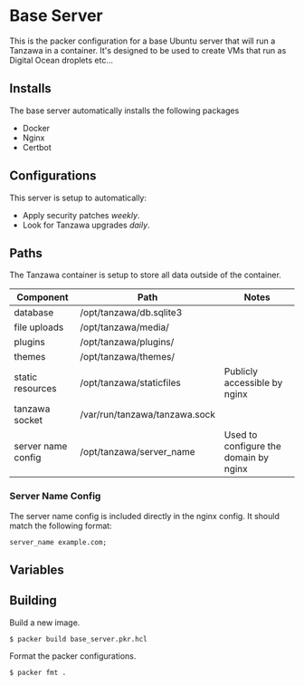# Base Server

This is the packer configuration for a base Ubuntu server that will run a Tanzawa in a container.
It's designed to be used to create VMs that run as Digital Ocean droplets etc...

## Installs

The base server automatically installs the following packages

* Docker
* Nginx
* Certbot

## Configurations

This server is setup to automatically:

* Apply security patches _weekly_.
* Look for Tanzawa upgrades _daily_.


## Paths

The Tanzawa container is setup to store all data outside of the container.

|Component|Path|Notes|
|---|---|---|
|database|/opt/tanzawa/db.sqlite3|
|file uploads|/opt/tanzawa/media/|
|plugins|/opt/tanzawa/plugins/|
|themes|/opt/tanzawa/themes/|
|static resources|/opt/tanzawa/staticfiles|Publicly accessible by nginx|
|tanzawa socket|/var/run/tanzawa/tanzawa.sock||
|server name config|/opt/tanzawa/server_name|Used to configure the domain by nginx|

### Server Name Config

The server name config is included directly in the nginx config. It should match the following format:

```
server_name example.com;
```


## Variables

## Building

Build a new image.

```
$ packer build base_server.pkr.hcl
```

Format the packer configurations.

```
$ packer fmt .
```




